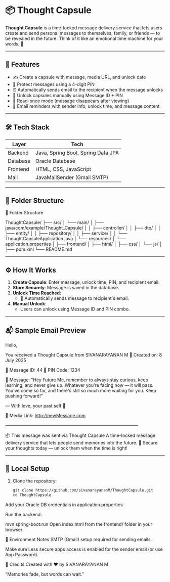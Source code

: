 # 📦 Thought Capsule

**Thought Capsule** is a time-locked message delivery service that lets users create and send personal messages to themselves, family, or friends — to be revealed in the future. Think of it like an emotional time machine for your words. 🔐

---

## 🚀 Features

- ✍️ Create a capsule with message, media URL, and unlock date
- 🔑 Protect messages using a 4-digit PIN
- ⏰ Automatically sends email to the recipient when the message unlocks
- 💌 Unlock capsules manually using Message ID + PIN
- 🧊 Read-once mode (message disappears after viewing)
- 📧 Email reminders with sender info, unlock time, and message content

---

## 🛠️ Tech Stack

| Layer     | Tech                               |
|-----------|------------------------------------|
| Backend   | Java, Spring Boot, Spring Data JPA |
| Database  | Oracle Database                    |
| Frontend  | HTML, CSS, JavaScript              |
| Mail      | JavaMailSender (Gmail SMTP)        |

---

## 📁 Folder Structure

📁 Folder Structure

ThoughtCapsule/
├── src/
│   └── main/
│       ├── java/com/example/Thought_Capsule/
│       │   ├── controller/
│       │   ├── dto/
│       │   ├── entity/
│       │   ├── repository/
│       │   ├── service/
│       │   └── ThoughtCapsuleApplication.java
│       └── resources/
│           └── application.properties
│
├── frontend/
│   ├── html/
│   ├── css/
│   └── js/
│
├── pom.xml
└── README.md


---

## ⚙️ How It Works

1. **Create Capsule**: Enter message, unlock time, PIN, and recipient email.
2. **Store Securely**: Message is saved in the database.
3. **Unlock Time Reached**:
    - 🔁 Automatically sends message to recipient's email.
4. **Manual Unlock**:
    - Users can unlock using Message ID and PIN combo.

---

## 📬 Sample Email Preview

Hello,

You received a Thought Capsule from SIVANARAYANAN M 🎁
Created on: 8 July 2025

💌 Message ID: 44
🔐 PIN Code: 1234

📝 Message:
"Hey Future Me, remember to always stay curious, keep learning, and never give up. Whatever you're facing now — it will pass. You've come so far, and there's still so much more waiting for you. Keep pushing forward!"

— With love, your past self 💙

📎 Media Link: http://newMessage.com

――――――――――――――――――――――――――――――

📦 This message was sent via Thought Capsule
A time-locked message delivery service that lets people send memories into the future.
🔐 Secure your thoughts today — unlock them when the time is right!


---

## 🧪 Local Setup

1. Clone the repository:
   ```bash
   git clone https://github.com/sivanarayananM/ThoughtCapsule.git
   cd ThoughtCapsule
Add your Oracle DB credentials in application.properties

Run the backend:

mvn spring-boot:run
Open index.html from the frontend/ folder in your browser

🔐 Environment Notes
SMTP (Gmail) setup required for sending emails.

Make sure Less secure apps access is enabled for the sender email (or use App Password).

🙌 Credits
Created with ❤️ by SIVANARAYANAN M

“Memories fade, but words can wait.”